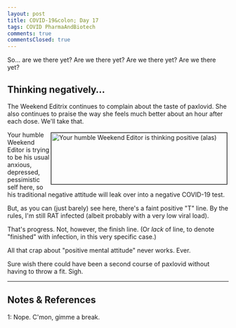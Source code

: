 ```yaml
---
layout: post
title: COVID-19&colon; Day 17
tags: COVID PharmaAndBiotech
comments: true
commentsClosed: true
---
```


So&hellip; are we there yet?  Are we there yet?  Are we there yet?  Are we there yet?  


## Thinking negatively&hellip;  

The Weekend Editrix continues to complain about the taste of paxlovid.  She also continues
to praise the way she feels much better about an hour after each dose.  We'll take that.  

<img src="{{ site.baseurl }}/images/2022-08-11-covid-day17-test-1.jpg" width="400" height="117" alt="Your humble Weekend Editor is thinking positive (alas)" title="Your humble Weekend Editor is thinking positive (alas)" style="float: right; margin: 3px 3px 3px 3px; border: 1px solid #000000;">
Your humble Weekend Editor is trying to be his usual anxious, depressed, pessimistic self
here, so his traditional negative attitude will leak over into a negative COVID-19 test.  

But, as you can (just barely) see here, there's a faint positive "T" line.  By the rules,
I'm still RAT infected (albeit probably with a very low viral load).  

That's progress.  Not, however, the finish line.  (Or _lack_ of line, to denote "finished"
with infection, in this very specific case.)  

All that crap about "positive mental attitude" never works.  Ever.  

Sure wish there could have been a second course of paxlovid without having to throw a fit.  Sigh.  

---

## Notes &amp; References  

<!--
<sup id="fn1a">[[1]](#fn1)</sup>

<a id="fn1">1</a>: ***, ["***"](***), *** [↩](#fn1a)  

<a href="{{ site.baseurl }}/images/***">
  <img src="{{ site.baseurl }}/images/***" width="400" height="***" alt="***" title="***" style="float: right; margin: 3px 3px 3px 3px; border: 1px solid #000000;">
</a>

<iframe width="400" height="224" src="***" allow="accelerometer; encrypted-media; gyroscope; picture-in-picture" allowfullscreen style="float: right; margin: 3px 3px 3px 3px; border: 1px solid #000000;"></iframe>
-->

<a id="fn1">1</a>: Nope.  C'mon, gimme a break.  
